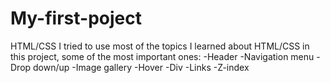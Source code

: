 # My-first-poject
 HTML/CSS
 I tried to use most of the topics I learned about HTML/CSS in this project, some of the most important ones:
-Header
-Navigation menu
-Drop down/up
-Image gallery 
-Hover
-Div
-Links
-Z-index
